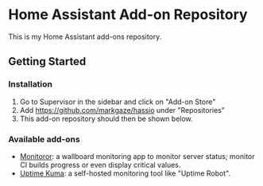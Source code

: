 # Home Assistant Add-on Repository

This is my Home Assistant add-ons repository.

## Getting Started

### Installation

1. Go to Supervisor in the sidebar and click on "Add-on Store"
2. Add https://github.com/markgaze/hassio under "Repositories"
3. This add-on repository should then be shown below.

### Available add-ons

- [Monitoror](/monitoror): a wallboard monitoring app to monitor server status; monitor CI builds progress or even display critical values.
- [Uptime Kuma](/uptime-kuma): a self-hosted monitoring tool like "Uptime Robot".
